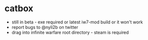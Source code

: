 # catbox

- still in beta - exe required or latest iw7-mod build or it won't work
- report bugs to @nyli2b on twitter
- drag into infinite warfare root directory - steam is required
